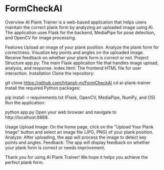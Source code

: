 # FormCheckAI
Overview
AI Plank Trainer is a web-based application that helps users maintain the correct plank form by analyzing an uploaded image using AI. The application uses Flask for the backend, MediaPipe for pose detection, and OpenCV for image processing.

Features
Upload an image of your plank position.
Analyze the plank form for correctness.
Visualize key points and angles on the uploaded image.
Receive feedback on whether your plank form is correct or not.
Project Structure
app.py: The main Flask application file that handles image upload, analysis, and response.
index.html: The frontend HTML file for user interaction.
Installation
Clone the repository:



git clone https://github.com/hitansh-m/FormCheckAI
cd ai-plank-trainer
Install the required Python packages:



pip install -r requirements.txt (Flask, OpenCV, MediaPipe, NumPy, and OS)
Run the application:



python app.py
Open your web browser and navigate to http://localhost:8888.

Usage
Upload Image: On the home page, click on the "Upload Your Plank Image" button and select an image file (JPG, PNG) of your plank position.
Analyze: After uploading, the app will process the image to detect key points and angles.
Feedback: The app will display feedback on whether your plank form is correct or needs improvement.

Thank you for using AI Plank Trainer! We hope it helps you achieve the perfect plank form.
